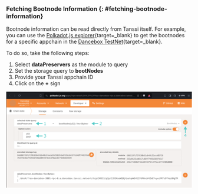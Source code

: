 ### Fetching Bootnode Information {: #fetching-bootnode-information}

Bootnode information can be read directly from Tanssi itself. For example, you can use the [Polkadot.js explorer](https://polkadot.js.org/apps/?rpc=wss%3A%2F%2Fdancebox.tanssi-api.network#/chainstate){target=\_blank} to get the bootnodes for a specific appchain in the [Dancebox TestNet](/builders/tanssi-network/testnet/dancebox/){target=\_blank}.

To do so, take the following steps:

1. Select **dataPreservers** as the module to query
2. Set the storage query to **bootNodes**
3. Provide your Tanssi appchain ID
4. Click on the **+** sign

![Getting the bootnode](/images/node-operators/network-node/rpc-docker-systemd-1.webp)
